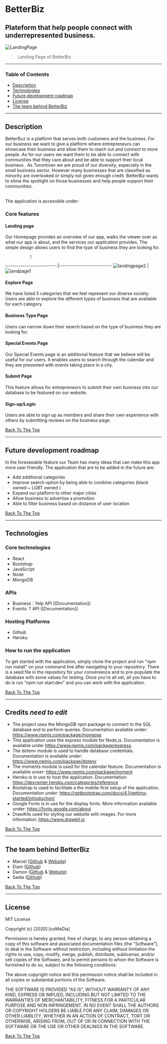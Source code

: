  # BetterBiz 
 ## Plateform that help people connect with underrepresented business. 

![LandingPage](https://user-images.githubusercontent.com/64391826/89501772-ea56ac80-d791-11ea-9f57-ed6677804197.png)
 

  > Landing Page of BetterBiz

 ---

  ### Table of Contents
 - [Description](#description)
 - [Technologies](#technologies)
 - [Future development roadmap](#future-development-roadmap)
 - [License](#license)
 - [The team behind BetterBiz](#the-team-behind-BetterBiz)

  ---

  ## Description
 <p> BetterBuz is a platform that serves both customers and the business. For our business we want to give a platform where entrepreneurs can showcase their business and allow them to reach out and connect to more people.  As for our users we want them to be able to connect with communities that they care about and be able to support their local business . As Torontoian we are proud of our diversity, especially in the small business sector. However many businesses that are classified as minority are overlooked or simply not given enough credit. BetterBiz wants to shine the spotlight on those businesses and help people support their communities.
 
 <br>The application is accessible under: </p>  

### Core features

#### Landing page
 <p> Our Homepage provides an overview of our app, walks the viewer over as what our app is about, and the services our application provides. The simple design allows users to find the type of business they are looking for. </p>  

               |  
:-------------------------:|:-------------------------:
![landingpage2](https://user-images.githubusercontent.com/64391826/89507662-d2375b00-d79a-11ea-983e-7db0dd7d36fd.png)  |  ![landpage1](https://user-images.githubusercontent.com/64391826/89507669-d4011e80-d79a-11ea-9890-c44dfa7b1746.png)
  

  

#### Explore Page
 <p> We have listed 5 categories that we feel represent our diverse society. Users are able to  explore the different types of business that are available for each category. </p> 

 
 
#### Business Type Page 
 <p>  Users can narrow down their search based on the type of business they are looking for.
</p>

  

#### Special Events Page 
 <p> Our Special Events page is an additional feature  that we believe will be useful for our users. It enables users to search through the calendar and they are presented with events taking place in a city. </p> 

  
  
#### Submit Page  
 <p> This feature allows for entrepreneurs to submit their own business into our database to be featured on our website. </p>  

   
#### Sign-up/Login   
 <p> Users are able to sign up as members and share their own experience with others by submitting reviews on the business page. </p> 


[Back To The Top](#table-of-contents)

  ---  
## Future development roadmap  
<p>In the foreseeable feature our Team has many ideas that can make this app more user friendly. The application that are to be added in the future are:</p>      

- Add additional categories   
- Improve search option by being able to combine categories (black owned  + LGBT owned )
- Expand our platform to other major cities  
- Allow business to advertise a promotion 
- Able to filter business based on distance of user location  
 


[Back To The Top](#table-of-contents)

  ---  
 


 ## Technologies

### Core technologies  
- React 
- Bootstrap
- JavaScript 
- Node 
- MongoDB 

   
### APIs
- Business : Yelp API ([Documentation](
- Events: ? API ([Documentation](


### Hosting Platforms 
- Github
- Heroku

### How to run the application 

To get started with the application, simply clone the project and run "npm run install" on your command line after navigating to your repository. There is a seed file in the repository for your convenience and to pre-populate the database with some values for testing. Once you're all set, all you have to do is run "npm run start:dev" and you can work with the application.
 
  [Back To The Top](#table-of-contents)

  ----


## Credits ***need to edit***
- The project uses the MongoDB npm package to connect to the SQL database and to perform queries. Documentation available under: https://www.npmjs.com/package/mongose
- This application uses the express module for Node.js. Documentation is available under https://www.npmjs.com/package/express.
- The dotenv module is used to handle database credentials. Documentation is available under: https://www.npmjs.com/package/dotenv
- The moments module is used for the calendar feature. Documentation is available unser: https://www.npmjs.com/package/moment
- Heroku is in use to host the application. Documentation: https://devcenter.heroku.com/categories/reference
- Bootstrap is used to facilitate a the mobile-first setup of the application. Documentation under: https://getbootstrap.com/docs/4.1/getting-started/introduction/
- Google Fonts is in use for the display fonts. More information available under: https://fonts.google.com/about  
- DrawKits used for styling our website with images. For more information: https://www.drawkit.io

 [Back To The Top](#table-of-contents)

  ---

 
  ## The team behind BetterBiz
  - Marcel ([Github](http://github.com/cestmarcel) & [Website](https://marcelthiemann.com))
  - Etam ([Github](https://github.com/etammao)) 
  - Damon ([Github](https://github.com/Damon-Zhong) & [Website](https://damon-zhong.github.io/Responsiveness-Portfolio/))
  - Sadia ([Github](https://github.com/sadia110)) 

 [Back To The Top](#table-of-contents)

  ---

  ## License

  MIT License

  Copyright (c) [2020] [coMeDia]

  Permission is hereby granted, free of charge, to any person obtaining a copy
 of this software and associated documentation files (the "Software"), to deal
 in the Software without restriction, including without limitation the rights
 to use, copy, modify, merge, publish, distribute, sublicense, and/or sell
 copies of the Software, and to permit persons to whom the Software is
 furnished to do so, subject to the following conditions:

  The above copyright notice and this permission notice shall be included in all
 copies or substantial portions of the Software.

  THE SOFTWARE IS PROVIDED "AS IS", WITHOUT WARRANTY OF ANY KIND, EXPRESS OR
 IMPLIED, INCLUDING BUT NOT LIMITED TO THE WARRANTIES OF MERCHANTABILITY,
 FITNESS FOR A PARTICULAR PURPOSE AND NON INFRINGEMENT. IN NO EVENT SHALL THE
 AUTHORS OR COPYRIGHT HOLDERS BE LIABLE FOR ANY CLAIM, DAMAGES OR OTHER
 LIABILITY, WHETHER IN AN ACTION OF CONTRACT, TORT OR OTHERWISE, ARISING FROM,
 OUT OF OR IN CONNECTION WITH THE SOFTWARE OR THE USE OR OTHER DEALINGS IN THE
 SOFTWARE.

  [Back To The Top](#table-of-contents)
